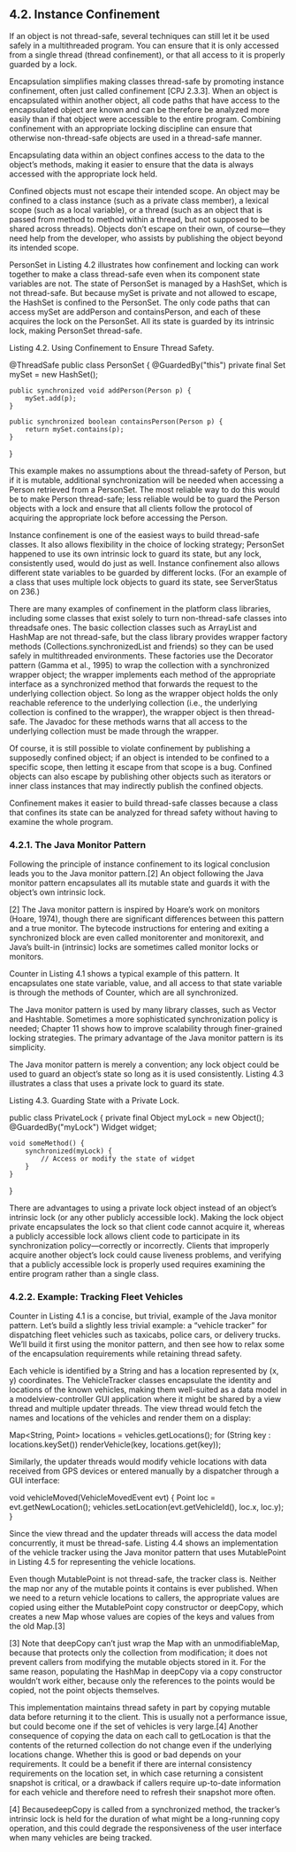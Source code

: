## 4.2. Instance Confinement

If an object is not thread-safe, several techniques can still let it be used safely in a multithreaded program. You can ensure that it is only accessed from a single thread (thread confinement), or that all access to it is properly guarded by a lock.

Encapsulation simplifies making classes thread-safe by promoting instance confinement, often just called confinement [CPJ 2.3.3]. When an object is encapsulated within another object, all code paths that have access to the encapsulated object are known and can be therefore be analyzed more easily than if that object were accessible to the entire program. Combining confinement with an appropriate locking discipline can ensure that otherwise non-thread-safe objects are used in a thread-safe manner.

Encapsulating data within an object confines access to the data to the object’s methods, making it easier to ensure that the data is always accessed with the appropriate lock held.


Confined objects must not escape their intended scope. An object may be confined to a class instance (such as a private class member), a lexical scope (such as a local variable), or a thread (such as an object that is passed from method to method within a thread, but not supposed to be shared across threads). Objects don’t escape on their own, of course—they need help from the developer, who assists by publishing the object beyond its intended scope.

PersonSet in Listing 4.2 illustrates how confinement and locking can work together to make a class thread-safe even when its component state variables are not. The state of PersonSet is managed by a HashSet, which is not thread-safe. But because mySet is private and not allowed to escape, the HashSet is confined to the PersonSet. The only code paths that can access mySet are addPerson and containsPerson, and each of these acquires the lock on the PersonSet. All its state is guarded by its intrinsic lock, making PersonSet thread-safe.

Listing 4.2. Using Confinement to Ensure Thread Safety.

@ThreadSafe
public class PersonSet {
    @GuardedBy("this")
    private final Set<Person> mySet = new HashSet<Person>();

    public synchronized void addPerson(Person p) {
        mySet.add(p);
    }

    public synchronized boolean containsPerson(Person p) {
        return mySet.contains(p);
    }
}

This example makes no assumptions about the thread-safety of Person, but if it is mutable, additional synchronization will be needed when accessing a Person retrieved from a PersonSet. The most reliable way to do this would be to make Person thread-safe; less reliable would be to guard the Person objects with a lock and ensure that all clients follow the protocol of acquiring the appropriate lock before accessing the Person.

Instance confinement is one of the easiest ways to build thread-safe classes. It also allows flexibility in the choice of locking strategy; PersonSet happened to use its own intrinsic lock to guard its state, but any lock, consistently used, would do just as well. Instance confinement also allows different state variables to be guarded by different locks. (For an example of a class that uses multiple lock objects to guard its state, see ServerStatus on 236.)

There are many examples of confinement in the platform class libraries, including some classes that exist solely to turn non-thread-safe classes into threadsafe ones. The basic collection classes such as ArrayList and HashMap are not thread-safe, but the class library provides wrapper factory methods (Collections.synchronizedList and friends) so they can be used safely in multithreaded environments. These factories use the Decorator pattern (Gamma et al., 1995) to wrap the collection with a synchronized wrapper object; the wrapper implements each method of the appropriate interface as a synchronized method that forwards the request to the underlying collection object. So long as the wrapper object holds the only reachable reference to the underlying collection (i.e., the underlying collection is confined to the wrapper), the wrapper object is then thread-safe. The Javadoc for these methods warns that all access to the underlying collection must be made through the wrapper.

Of course, it is still possible to violate confinement by publishing a supposedly confined object; if an object is intended to be confined to a specific scope, then letting it escape from that scope is a bug. Confined objects can also escape by publishing other objects such as iterators or inner class instances that may indirectly publish the confined objects.

Confinement makes it easier to build thread-safe classes because a class that confines its state can be analyzed for thread safety without having to examine the whole program.


### 4.2.1. The Java Monitor Pattern

Following the principle of instance confinement to its logical conclusion leads you to the Java monitor pattern.[2] An object following the Java monitor pattern encapsulates all its mutable state and guards it with the object’s own intrinsic lock.

[2] The Java monitor pattern is inspired by Hoare’s work on monitors (Hoare, 1974), though there are significant differences between this pattern and a true monitor. The bytecode instructions for entering and exiting a synchronized block are even called monitorenter and monitorexit, and Java’s built-in (intrinsic) locks are sometimes called monitor locks or monitors.

Counter in Listing 4.1 shows a typical example of this pattern. It encapsulates one state variable, value, and all access to that state variable is through the methods of Counter, which are all synchronized.

The Java monitor pattern is used by many library classes, such as Vector and Hashtable. Sometimes a more sophisticated synchronization policy is needed; Chapter 11 shows how to improve scalability through finer-grained locking strategies. The primary advantage of the Java monitor pattern is its simplicity.

The Java monitor pattern is merely a convention; any lock object could be used to guard an object’s state so long as it is used consistently. Listing 4.3 illustrates a class that uses a private lock to guard its state.

Listing 4.3. Guarding State with a Private Lock.

public class PrivateLock {
    private final Object myLock = new Object();
    @GuardedBy("myLock") Widget widget;

    void someMethod() {
        synchronized(myLock) {
            // Access or modify the state of widget
        }
    }
}

There are advantages to using a private lock object instead of an object’s intrinsic lock (or any other publicly accessible lock). Making the lock object private encapsulates the lock so that client code cannot acquire it, whereas a publicly accessible lock allows client code to participate in its synchronization policy—correctly or incorrectly. Clients that improperly acquire another object’s lock could cause liveness problems, and verifying that a publicly accessible lock is properly used requires examining the entire program rather than a single class.

### 4.2.2. Example: Tracking Fleet Vehicles

Counter in Listing 4.1 is a concise, but trivial, example of the Java monitor pattern. Let’s build a slightly less trivial example: a “vehicle tracker” for dispatching fleet vehicles such as taxicabs, police cars, or delivery trucks. We’ll build it first using the monitor pattern, and then see how to relax some of the encapsulation requirements while retaining thread safety.

Each vehicle is identified by a String and has a location represented by (x, y) coordinates. The VehicleTracker classes encapsulate the identity and locations of the known vehicles, making them well-suited as a data model in a modelview-controller GUI application where it might be shared by a view thread and multiple updater threads. The view thread would fetch the names and locations of the vehicles and render them on a display:

Map<String, Point> locations = vehicles.getLocations();
for (String key : locations.keySet())
    renderVehicle(key, locations.get(key));

Similarly, the updater threads would modify vehicle locations with data received from GPS devices or entered manually by a dispatcher through a GUI interface:

void vehicleMoved(VehicleMovedEvent evt) {
    Point loc = evt.getNewLocation();
    vehicles.setLocation(evt.getVehicleId(), loc.x, loc.y);
}

Since the view thread and the updater threads will access the data model concurrently, it must be thread-safe. Listing 4.4 shows an implementation of the vehicle tracker using the Java monitor pattern that uses MutablePoint in Listing 4.5 for representing the vehicle locations.

Even though MutablePoint is not thread-safe, the tracker class is. Neither the map nor any of the mutable points it contains is ever published. When we need to a return vehicle locations to callers, the appropriate values are copied using either the MutablePoint copy constructor or deepCopy, which creates a new Map whose values are copies of the keys and values from the old Map.[3]

[3] Note that deepCopy can’t just wrap the Map with an unmodifiableMap, because that protects only the collection from modification; it does not prevent callers from modifying the mutable objects stored in it. For the same reason, populating the HashMap in deepCopy via a copy constructor wouldn’t work either, because only the references to the points would be copied, not the point objects themselves.

This implementation maintains thread safety in part by copying mutable data before returning it to the client. This is usually not a performance issue, but could become one if the set of vehicles is very large.[4] Another consequence of copying the data on each call to getLocation is that the contents of the returned collection do not change even if the underlying locations change. Whether this is good or bad depends on your requirements. It could be a benefit if there are internal consistency requirements on the location set, in which case returning a consistent snapshot is critical, or a drawback if callers require up-to-date information for each vehicle and therefore need to refresh their snapshot more often.

[4] BecausedeepCopy is called from a synchronized method, the tracker’s intrinsic lock is held for the duration of what might be a long-running copy operation, and this could degrade the responsiveness of the user interface when many vehicles are being tracked.

